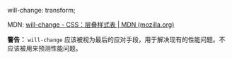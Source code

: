 will-change: transform;

MDN:
[will-change - CSS：层叠样式表 | MDN (mozilla.org)](https://developer.mozilla.org/zh-CN/docs/Web/CSS/will-change)

**警告：** `will-change` 应该被视为最后的应对手段，用于解决现有的性能问题。不应该被用来预测性能问题。